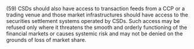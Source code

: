 (59) CSDs should also have access to transaction feeds from a CCP or a trading venue and those market infrastructures should have access to the securities settlement systems operated by CSDs. Such access may be refused only where it threatens the smooth and orderly functioning of the financial markets or causes systemic risk and may not be denied on the grounds of loss of market share.